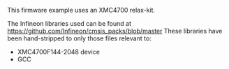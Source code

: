 This firmware example uses an XMC4700 relax-kit.  

The Infineon libraries used can be found at https://github.com/Infineon/cmsis_packs/blob/master
These libraries have been hand-stripped to only those files relevant to:
- XMC4700F144-2048 device
- GCC
